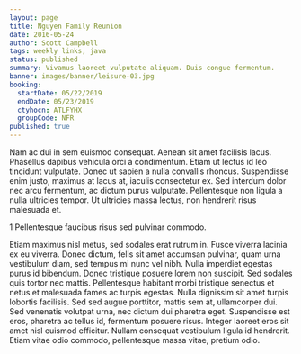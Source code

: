 ```yaml
---
layout: page
title: Nguyen Family Reunion
date: 2016-05-24
author: Scott Campbell
tags: weekly links, java
status: published
summary: Vivamus laoreet vulputate aliquam. Duis congue fermentum.
banner: images/banner/leisure-03.jpg
booking:
  startDate: 05/22/2019
  endDate: 05/23/2019
  ctyhocn: ATLFYHX
  groupCode: NFR
published: true
---
```

Nam ac dui in sem euismod consequat. Aenean sit amet facilisis lacus. Phasellus dapibus vehicula orci a condimentum. Etiam ut lectus id leo tincidunt vulputate. Donec ut sapien a nulla convallis rhoncus. Suspendisse enim justo, maximus at lacus at, iaculis consectetur ex. Sed interdum dolor nec arcu fermentum, ac dictum purus vulputate. Pellentesque non ligula a nulla ultricies tempor. Ut ultricies massa lectus, non hendrerit risus malesuada et.

1 Pellentesque faucibus risus sed pulvinar commodo.

Etiam maximus nisl metus, sed sodales erat rutrum in. Fusce viverra lacinia ex eu viverra. Donec dictum, felis sit amet accumsan pulvinar, quam urna vestibulum diam, sed tempus mi nunc vel nibh. Nulla imperdiet egestas purus id bibendum. Donec tristique posuere lorem non suscipit. Sed sodales quis tortor nec mattis. Pellentesque habitant morbi tristique senectus et netus et malesuada fames ac turpis egestas. Nulla dignissim sit amet turpis lobortis facilisis. Sed sed augue porttitor, mattis sem at, ullamcorper dui. Sed venenatis volutpat urna, nec dictum dui pharetra eget. Suspendisse est eros, pharetra ac tellus id, fermentum posuere risus. Integer laoreet eros sit amet nisl euismod efficitur. Nullam consequat vestibulum ligula id hendrerit. Etiam vitae odio commodo, pellentesque massa vitae, pretium odio.

